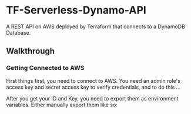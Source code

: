 # TF-Serverless-Dynamo-API
A REST API on AWS deployed by Terraform that connects to a DynamoDB Database.

## Walkthrough

### Getting Connected to AWS
First things first, you need to connect to AWS. You need an admin role's access key and secret access key to verify credentials, and to do this ...

After you get your ID and Key, you need to export them as environment variables. Either manually export them like so:
